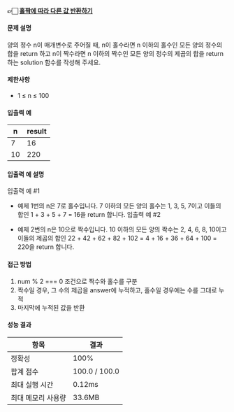 #### 👉🏻 [홀짝에 따라 다른 값 반환하기](https://school.programmers.co.kr/learn/courses/30/lessons/181935)

#### 문제 설명

양의 정수 n이 매개변수로 주어질 때, n이 홀수라면 n 이하의 홀수인 모든 양의 정수의 합을 return 하고 n이 짝수라면 n 이하의 짝수인 모든 양의 정수의 제곱의 합을 return 하는 solution 함수를 작성해 주세요.

#### 제한사항

- 1 ≤ n ≤ 100

#### 입출력 예

| n   | result |
| --- | ------ |
| 7   | 16     |
| 10  | 220    |

#### 입출력 예 설명

입출력 예 #1

- 예제 1번의 n은 7로 홀수입니다. 7 이하의 모든 양의 홀수는 1, 3, 5, 7이고 이들의 합인 1 + 3 + 5 + 7 = 16을 return 합니다.
  입출력 예 #2

- 예제 2번의 n은 10으로 짝수입니다. 10 이하의 모든 양의 짝수는 2, 4, 6, 8, 10이고 이들의 제곱의 합인 22 + 42 + 62 + 82 + 102 = 4 + 16 + 36 + 64 + 100 = 220을 return 합니다.

#### 접근 방법

1. num % 2 === 0 조건으로 짝수와 홀수를 구분
2. 짝수일 경우, 그 수의 제곱을 answer에 누적하고, 홀수일 경우에는 수를 그대로 누적
3. 마지막에 누적된 값을 반환

#### 성능 결과

| 항목               | 결과          |
| ------------------ | ------------- |
| 정확성             | 100%          |
| 합계 점수          | 100.0 / 100.0 |
| 최대 실행 시간     | 0.12ms        |
| 최대 메모리 사용량 | 33.6MB        |
